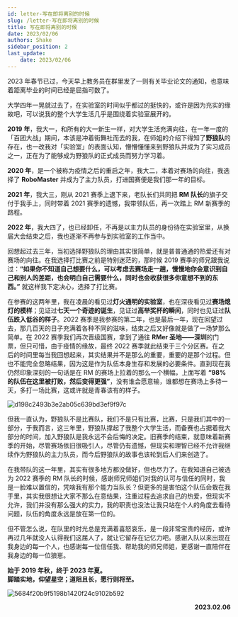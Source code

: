 ```yaml
---
id: letter-写在即将离别的时候
slug: /letter-写在即将离别的时候
title: 写在即将离别的时候
date: 2023/02/06
authors: Shake
sidebar_position: 2
last_update:
    date: 2023/02/06
---
```


2023 年春节已过，今天早上教务员在群里发了一则有关毕业论文的通知，也意味着距离毕业的时间已经是屈指可数了。

大学四年一晃就过去了，在实验室的时间似乎都过的挺快的，或许是因为充实的缘故吧，可以说我的整个大学生活几乎是围绕着实验室展开的。

**2019 年**，我大一，和所有的大一新生一样，对大学生活充满向往，在一年一度的「百团大战」期间，本该是冲着街舞社而去的我，在师姐的介绍下得知了**野狼队**的存在，也一改我对「实验室」的表面认知，懵懵懂懂来到野狼队并成为了实习成员之一，正在为了能够成为野狼队的正式成员而努力学习着。

**2020 年**，是一个被称为疫情之后的重启之年，我大二，本着对赛场的向往，我选择了 **RoboMaster** 并成为了主力队员，打进国赛便是我们那一年的目标。

**2021 年**，我大三，刚从 2021 赛季上退下来，老队长们共同把 **RM 队长**的旗子交付于我手上，同时带着 2021 赛季的遗憾，我带领队伍，再一次踏上 RM 新赛季的路程。

**2022 年**，我大四了，也已经卸任，不再是以主力队员的身份待在实验室里，从换届大会结束之后，我也逐渐不再参与到实验室的工作当中。

回想起过去三年，当初选择野狼队的理由其实很简单，就是普普通通的热爱还有对赛场的向往。在我选择打比赛之前是特别迷茫的，那时候 2019 赛季的师兄跟我说过：**“如果你不知道自己想要什么，可以考虑去赛场走一趟，慢慢地你会意识到自己和别人的差距，也会明白自己需要什么，同时也会收获很多你意想不到的东西。”** 就这样我下定决心，选择了打比赛。

在参赛的这两年里，我在凌晨的看见过**灯火通明的实验室**，也在深夜看见过**赛场熄灯的模样**；见证过**七天一个奇迹的诞生**，见证过**高举奖杯的瞬间**，同时也见证过**队伍跌入低谷的样子**。2022 赛季是我参赛的第二年，也是最后一年，现在回望过去，那几百天的日子充满着各种不同的滋味，结束之后又好像就是做了一场梦那么简单。在 2022 赛季我们再次晋级国赛，拿到了通往 **RMer 圣地——深圳**的门票，但只可惜，由于疫情的缘故，最终 2022 赛季就此结束于三个分区赛。在之后的时间里每当我回想起来，其实结果并不是那么的重要，重要的是那个过程。但也不能完全忽略结果，因为这是作为队伍本身生存和发展的必要条件。直到现在我仍然印象深刻的一句话是在 RM 的赛场上拉着的那么一个横幅，上面写着 **“98% 的队伍在这里被打败，然后变得更强”**，没有谁会愿意输，谁都想在赛场上多待一天，多打一场比赛，这或许就是青春该有的样子。

![d198c2493b3e2ab05c639bd3ef9f97c](https://shake-picture.oss-cn-guangzhou.aliyuncs.com/Docusaurus/docs/WildWolf/d198c2493b3e2ab05c639bd3ef9f97c.jpg)

但我一直认为，野狼队不是比赛队，我们不是只有比赛，比赛，只是我们其中的一部分，于我而言，这三年里，野狼队撑起了我整个大学生活，而备赛也占据着我大部分的时间，加入野狼队是我永远不会后悔的决定。旧赛季的结束，就意味着新赛季的开始，尽管赛场依旧很吸引人，尽管仍有遗憾，但现实和理智已经不允许我继续作为野狼队的主力队员，而今后野狼队的故事也该轮到后人们来创造了。

在我带队的这一年里，其实有很多地方都没做好，但也尽力了。在我知道自己被选为 2022 赛季的 RM 队长的时候，感谢师兄师姐们对我的认可与信任的同时，我是一脸难以置信的，凭啥我有那个能力当队长？但更多的是害怕这个队伍会栽在我手里，其实我很想让大家不那么在意结果，注重过程去追求自己的热爱，但现实不允许，我们并没有那么强大的实力，我的职责也没法让我只站在个人的角度去看待问题，队伍的角度永远是放在第一位的。

但不管怎么说，在队里的时光总是充满着喜怒哀乐，是一段非常宝贵的经历，或许再过几年就没人认得我们这届人了，就让它留存在记忆力吧。感谢入队以来出现在我身边的每一个人，也感谢每一位信任我、帮助我的师兄师姐，更感谢一直陪伴在我身边的每一位狼崽。

**始于 2019 年秋，终于 2023 年夏。**<br/>
**脚踏实地，仰望星空；道阻且长，愿行则将至。**

![5684f20b9f5198b1420f24c9102b592](https://shake-picture.oss-cn-guangzhou.aliyuncs.com/Docusaurus/docs/WildWolf/5684f20b9f5198b1420f24c9102b592.jpg)

**<p align="right" >2023.02.06</p>**

